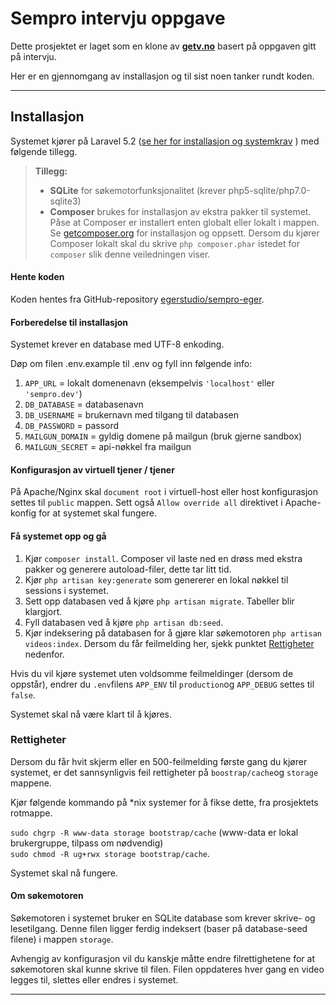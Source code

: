 Sempro intervju oppgave
===================

Dette prosjektet er laget som en klone av **[getv.no](http://www.getv.no)** basert på oppgaven gitt på intervju.

Her er en gjennomgang av installasjon og til sist noen tanker rundt koden.

----------


Installasjon
-------------

Systemet kjører på Laravel 5.2 ([se her for installasjon og systemkrav](https://laravel.com/docs/5.2) ) med følgende tillegg.

> **Tillegg:**  
> - **SQLite** for søkemotorfunksjonalitet (krever php5-sqlite/php7.0-sqlite3)  
> - **Composer** brukes for installasjon av ekstra pakker til systemet. Påse at Composer er installert enten globalt eller lokalt i mappen. Se [getcomposer.org](http://www.getcomposer.org) for installasjon og oppsett. Dersom du kjører Composer lokalt skal du skrive `php composer.phar` istedet for `composer` slik denne veiledningen viser.


#### <i class="icon-hdd"></i> Hente koden

Koden hentes fra GitHub-repository [egerstudio/sempro-eger](https://github.com/egerstudio/sempro-eger).

#### <i class="icon-file"></i> Forberedelse til installasjon

Systemet krever en database med UTF-8 enkoding.

Døp om filen .env.example til .env og fyll inn følgende info:

 1. `APP_URL` = lokalt domenenavn (eksempelvis `'localhost'` eller `'sempro.dev'`)
 2. `DB_DATABASE` = databasenavn
 3. `DB_USERNAME` = brukernavn med tilgang til databasen
 4. `DB_PASSWORD` = passord
 5. `MAILGUN_DOMAIN` = gyldig domene på mailgun (bruk gjerne sandbox)
 6. `MAILGUN_SECRET` = api-nøkkel fra mailgun

#### <i class="icon-pencil"></i> Konfigurasjon av virtuell tjener / tjener

På Apache/Nginx skal `document root` i virtuell-host eller host konfigurasjon settes til `public` mappen. Sett også `Allow override all` direktivet i Apache-konfig for at systemet skal fungere.

#### <i class="icon-cog"></i> Få systemet opp og gå

1. Kjør `composer install`. Composer vil laste ned en drøss med ekstra pakker og generere autoload-filer, dette tar litt tid.
2. Kjør `php artisan key:generate` som genererer en lokal nøkkel til sessions i systemet.
3. Sett opp databasen ved å kjøre `php artisan migrate`. Tabeller blir klargjort.
4. Fyll databasen ved å kjøre `php artisan db:seed`.
5. Kjør indeksering på databasen for å gjøre klar søkemotoren `php artisan videos:index`. Dersom du får feilmelding her, sjekk punktet [Rettigheter](#rettigheter) nedenfor.

Hvis du vil kjøre systemet uten voldsomme feilmeldinger (dersom de oppstår), endrer du `.env`filens `APP_ENV` til `production`og `APP_DEBUG` settes til `false`.

Systemet skal nå være klart til å kjøres.

### Rettigheter
Dersom du får hvit skjerm eller en 500-feilmelding første gang du kjører systemet, er det sannsynligvis feil rettigheter på `boostrap/cache`og `storage` mappene.  

Kjør følgende kommando på *nix systemer for å fikse dette, fra prosjektets rotmappe.  

`sudo chgrp -R www-data storage bootstrap/cache` (www-data er lokal brukergruppe, tilpass om nødvendig)  
`sudo chmod -R ug+rwx storage bootstrap/cache`.  

Systemet skal nå fungere.

#### <i class="icon-search"></i> Om søkemotoren

Søkemotoren i systemet bruker en SQLite database som krever skrive- og lesetilgang. Denne filen ligger ferdig indeksert (baser på database-seed filene) i mappen `storage`. 

Avhengig av konfigurasjon vil du kanskje måtte endre filrettighetene for at søkemotoren skal kunne skrive til filen. Filen oppdateres hver gang en video legges til, slettes eller endres i systemet.




----------